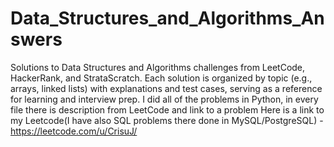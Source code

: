 # Data_Structures_and_Algorithms_Answers
Solutions to Data Structures and Algorithms challenges from LeetCode, HackerRank, and StrataScratch. Each solution is organized by topic (e.g., arrays, linked lists) with explanations and test cases, serving as a reference for learning and interview prep. I did all of the problems in Python, in every file there is description from LeetCode and link to a problem
Here is a link to my Leetcode(I have also SQL problems there done in MySQL/PostgreSQL) - https://leetcode.com/u/CrisuJ/

